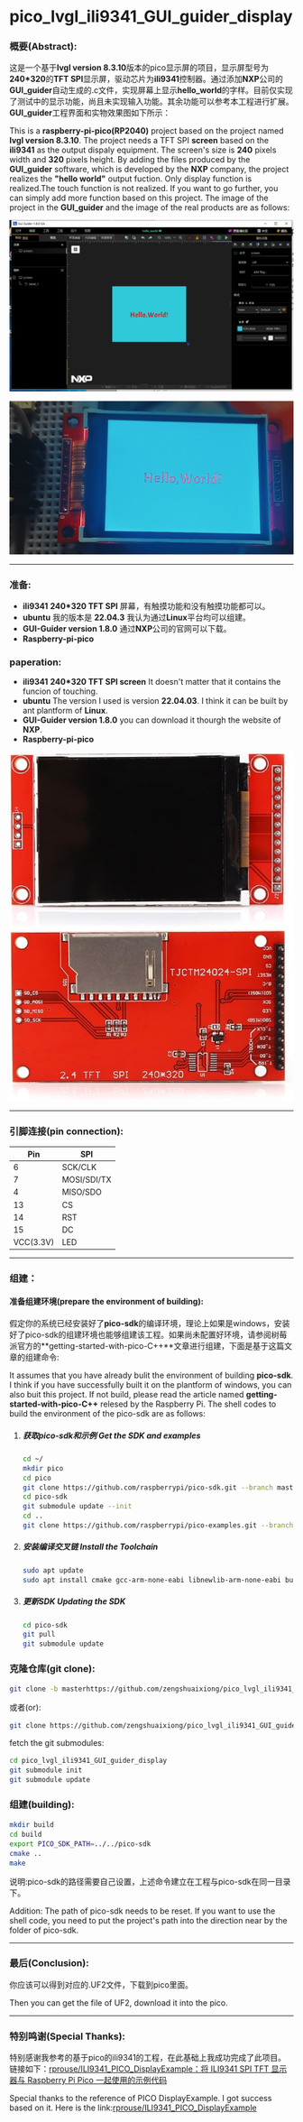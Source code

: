 # pico_lvgl_ili9341_GUI_guider_display

### 概要(Abstract):

这是一个基于**lvgl version 8.3.10**版本的pico显示屏的项目，显示屏型号为**240*320**的**TFT SPI**显示屏，驱动芯片为**ili9341**控制器。通过添加**NXP**公司的**GUI_guider**自动生成的.c文件，实现屏幕上显示**hello_world**的字样。目前仅实现了测试中的显示功能，尚且未实现输入功能。其余功能可以参考本工程进行扩展。**GUI_guider**工程界面和实物效果图如下所示：

This is a **raspberry-pi-pico(RP2040)** project based on the project named **lvgl version 8.3.10**. The project needs a TFT SPI **screen** based on the **ili9341** as the output dispaly equipment. The screen's size is **240** pixels width and **320** pixels height. By adding the files produced by the **GUI_guider** software, which is developed by the **NXP** company, the project realizes the **"hello world"** output fuction. Only display function is realized.The touch function is not realized. If you want to go further, you can simply add more function based on this project. The image of the project in the **GUI_guider** and the image of the real products are as follows:

![](./image/gui.png)

![](./image/real_product.png)

------

### 准备:

- **ili9341** **240*320 TFT SPI** 屏幕，有触摸功能和没有触摸功能都可以。
- **ubuntu** 我的版本是 **22.04.3** 我认为通过**Linux**平台均可以组建。
- **GUI-Guider version 1.8.0** 通过**NXP**公司的官网可以下载。
- **Raspberry-pi-pico** 

### paperation:

- **ili9341** **240*320 TFT SPI screen** It doesn't matter that it contains the funcion of touching.
- **ubuntu** The version I used is version **22.04.03**. I think it can be built by ant plantform of **Linux**.
- **GUI-Guider version 1.8.0** you can download it thourgh the website of **NXP**.
- **Raspberry-pi-pico** 

![](./image/screen.png)

------

### 引脚连接(pin connection):

| Pin       | SPI         |
| --------- | ----------- |
| 6         | SCK/CLK     |
| 7         | MOSI/SDI/TX |
| 4         | MISO/SDO    |
| 13        | CS          |
| 14        | RST         |
| 15        | DC          |
| VCC(3.3V) | LED         |

------

### 组建：

#### 准备组建环境(prepare the environment of building):

假定你的系统已经安装好了**pico-sdk**的编译环境，理论上如果是windows，安装好了pico-sdk的组建环境也能够组建该工程。如果尚未配置好环境，请参阅树莓派官方的**getting-started-with-pico-C++**文章进行组建，下面是基于这篇文章的组建命令:

It assumes that you have already bulit the environment of building **pico-sdk**. I think if you have successfully built it on the plantform of windows, you can also buit this project. If not build, please read the article named **getting-started-with-pico-C++** relesed by the Raspberry Pi. The shell codes to build the environment of the pico-sdk are as follows:

1. ##### 获取pico-sdk和示例 Get the SDK and examples

   ```sh
   cd ~/
   mkdir pico
   cd pico
   git clone https://github.com/raspberrypi/pico-sdk.git --branch master
   cd pico-sdk
   git submodule update --init
   cd ..
   git clone https://github.com/raspberrypi/pico-examples.git --branch master
   ```

2. ##### 安装编译交叉链 Install the Toolchain

   ```sh
   sudo apt update
   sudo apt install cmake gcc-arm-none-eabi libnewlib-arm-none-eabi build-essential
   ```

3. ##### 更新SDK Updating the SDK

   ```sh
   cd pico-sdk
   git pull
   git submodule update
   ```

### 	克隆仓库(git clone):

```sh
git clone -b masterhttps://github.com/zengshuaixiong/pico_lvgl_ili9341_GUI_guider_display.git
```

或者(or):

```sh
git clone https://github.com/zengshuaixiong/pico_lvgl_ili9341_GUI_guider_display.git
```

fetch the git submodules:

```sh
cd pico_lvgl_ili9341_GUI_guider_display
git submodule init
git submodule update
```

### 	组建(building):

```sh
mkdir build
cd build
export PICO_SDK_PATH=../../pico-sdk
cmake ..
make
```

说明:pico-sdk的路径需要自己设置，上述命令建立在工程与pico-sdk在同一目录下。

Addition: The path of pico-sdk needs to be reset. If you want to use the shell code, you need to put the project's path into the direction near by the folder of pico-sdk.

------

### 最后(Conclusion):

你应该可以得到对应的.UF2文件，下载到pico里面。

Then you can get the file of UF2, download it into the pico.

------

### 特别鸣谢(Special Thanks):

特别感谢我参考的基于pico的ili9341的工程，在此基础上我成功完成了此项目。链接如下：[rprouse/ILI9341_PICO_DisplayExample：将 ILI9341 SPI TFT 显示器与 Raspberry Pi Pico 一起使用的示例代码](https://github.com/rprouse/ILI9341_PICO_DisplayExample)

Special thanks to the reference of PICO DisplayExample. I got success based on it. Here is the link:[rprouse/ILI9341_PICO_DisplayExample](https://github.com/rprouse/ILI9341_PICO_DisplayExample)